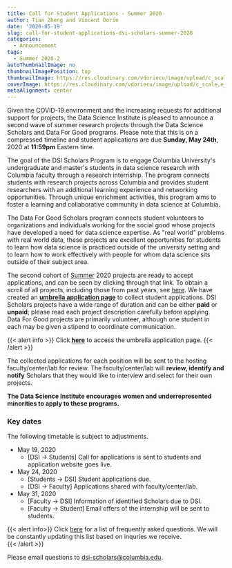 ```yaml
---
title: Call for Student Applications - Summer 2020
author: Tian Zheng and Vincent Dorie
date: '2020-05-19'
slug: call-for-student-applications-dsi-scholars-summer-2020
categories:
  - Announcement
tags:
  - Summer 2020-2
autoThumbnailImage: no
thumbnailImagePosition: top
thumbnailImage: https://res.cloudinary.com/vdoriecu/image/upload/c_scale,w_720/v1590009536/opencall_students_summer_2020_ggq9b6.png
coverImage: https://res.cloudinary.com/vdoriecu/image/upload/c_scale,e_blur:300,w_800/v1590009536/opencall_students_summer_2020_ggq9b6.png
metaAlignment: center
---
```


Given the COVID-19 environment and the increasing requests for additional support for projects, the Data Science Institute is pleased to announce a second wave of summer research projects through the Data Science Scholars and Data For Good programs. Please note that this is on a compressed timeline and student applications are due **Sunday, May 24th**, 2020 at **11:59pm** Eastern time.

The goal of the DSI Scholars Program is to engage Columbia University's undergraduate and master's students in data science research with Columbia faculty through a research internship. The program connects students with research projects across Columbia and provides student researchers with an additional learning experience and networking opportunities. Through unique enrichment activities, this program aims to foster a learning and collaborative community in data science at Columbia.

The Data For Good Scholars program connects student volunteers to organizations and individuals working for the social good whose projects have developed a need for data science expertise. As "real world" problems with real world data, these projects are excellent opportunities for students to learn how data science is practiced outside of the university setting and to learn how to work effectively with people for whom data science sits outside of their subject area.

<!--more-->
The second cohort of [Summer](https://cu-dsi-scholars.github.io/DSI-scholars/categories/project-summer-2020-2/) 2020 projects are ready to accept applications, and can be seen by clicking through that link. To obtain a scroll of all projects, including those from past years, see [here](https://cu-dsi-scholars.github.io/DSI-scholars). We have created an [**umbrella application page**](https://docs.google.com/forms/d/e/1FAIpQLSes_cVwnwiy1L4yk8ppmeVK8RzgGLBW8Z7FF8PNFw9_A9fnOA/viewform?usp=sf_link) to collect student applications. DSI Scholars projects have a wide range of duration and can be either **paid** or **unpaid**; please read each project description carefully before applying. Data For Good projects are primarily volunteer, although one student in each may be given a stipend to coordinate communication.

{{< alert info >}}
Click [**here**](https://docs.google.com/forms/d/e/1FAIpQLSes_cVwnwiy1L4yk8ppmeVK8RzgGLBW8Z7FF8PNFw9_A9fnOA/viewform?usp=sf_link) to access the umbrella application page. 
{{< /alert >}}

The collected applications for each position will be sent to the hosting faculty/center/lab for review. The faculty/center/lab will **review, identify and notify** Scholars that they would like to interview and select for their own projects. 

**The Data Science Institute encourages women and underrepresented minorities to apply to these programs.**

### Key dates 

The following timetable is subject to adjustments. 

+ May 19, 2020
    + [DSI -> Students] Call for applications is sent to students and application website goes live.
+ May 24, 2020
    + [Students -> DSI] Student applications due.
    + [DSI -> Faculty] Applications shared with faculty/center/lab.
+ May 31, 2020
    + [Faculty -> DSI] Information of identified Scholars due to DSI.
    + [Faculty -> Student] Email offers of the internship will be sent to students.
        
{{< alert info>}}
Click [here](/page/faq2020-summer) for a list of frequently asked questions. We will be constantly updating this list based on inquries we receive.  
{{< /alert >}}

Please email questions to <dsi-scholars@columbia.edu>.

